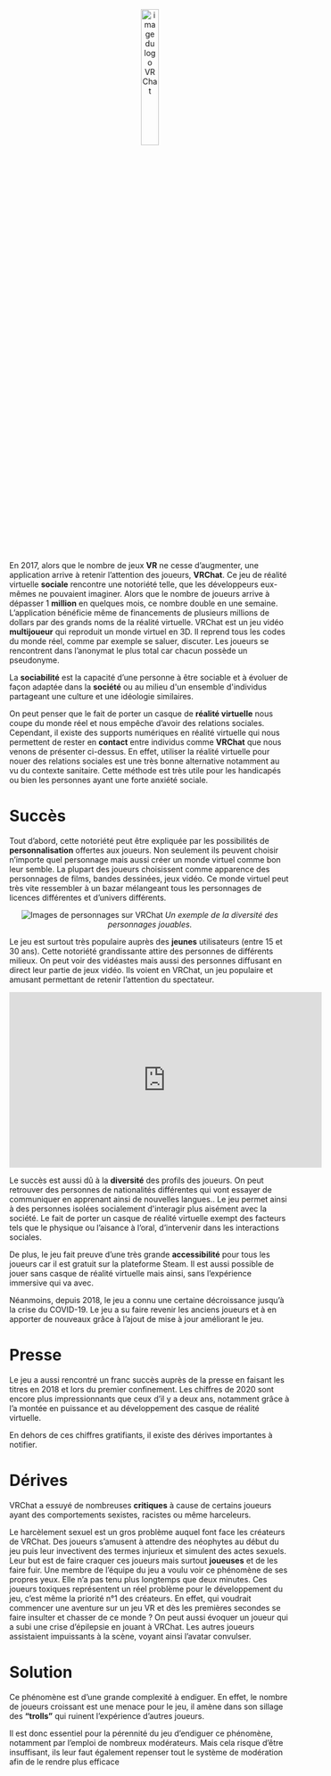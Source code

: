 <center><img src="https://i.jiveoff.fr/K8PGj.latest" style="width: 25%;" alt="image du logo VRChat" title="Logo VRChat"></center>

En 2017, alors que le nombre de jeux **VR** ne cesse d’augmenter, une application arrive à retenir l’attention des joueurs, **VRChat**. Ce jeu de réalité virtuelle **sociale** rencontre une notoriété telle, que les développeurs eux-mêmes ne pouvaient imaginer. Alors que le nombre de joueurs arrive à dépasser 1 **million** en quelques mois, ce nombre double en une semaine. L’application bénéficie même de financements de plusieurs millions de dollars par des grands noms de la réalité virtuelle. VRChat est un jeu vidéo **multijoueur** qui reproduit un monde virtuel en 3D. Il reprend tous les codes du monde réel, comme par exemple se saluer, discuter. Les joueurs se rencontrent dans l’anonymat le plus total car chacun possède un pseudonyme.

  La **sociabilité** est la capacité d’une personne à être sociable et à évoluer de façon adaptée dans la **société** ou au milieu d'un ensemble d'individus partageant une culture et une idéologie similaires.

On peut penser que le fait de porter un casque de **réalité virtuelle** nous coupe du monde réel et nous empêche d’avoir des relations sociales. Cependant, il existe des supports numériques en réalité virtuelle qui nous permettent de rester en **contact** entre individus comme **VRChat** que nous venons de présenter ci-dessus. En effet, utiliser la réalité virtuelle pour nouer des relations sociales est une très bonne alternative notamment au vu du contexte sanitaire. Cette méthode est très utile pour les handicapés ou bien les personnes ayant une forte anxiété sociale.


# Succès

Tout d’abord, cette notoriété peut être expliquée par les possibilités de **personnalisation** offertes aux joueurs. Non seulement ils peuvent choisir n’importe quel personnage mais aussi créer un monde virtuel comme bon leur semble. La plupart des joueurs choisissent comme apparence des personnages de films, bandes dessinées, jeux vidéo. Ce monde virtuel peut très vite ressembler à un bazar mélangeant tous les personnages de licences différentes et d’univers différents.

<center>
  <img src="https://cdn.vox-cdn.com/thumbor/mNM6qpck8xSfkukUMIsZm0yh2gU=/0x0:1200x649/1200x800/filters:focal(482x306:674x498)/cdn.vox-cdn.com/uploads/chorus_image/image/58075661/vr_chat.0.png" width: 400px; alt="Images de personnages sur VRChat" title="Différents personnages sur VRChat">
    <i>Un exemple de la diversité des personnages jouables.</i>
</center>

Le jeu est surtout très populaire auprès des **jeunes** utilisateurs (entre 15 et 30 ans). Cette notoriété grandissante attire des personnes de différents milieux. On peut voir des vidéastes mais aussi des personnes diffusant en direct leur partie de jeux vidéo. Ils voient en VRChat, un jeu populaire et amusant permettant de retenir l’attention du spectateur. 

<center><iframe width="560" height="315" src="https://www.youtube.com/embed/ZlG2bN9A01o" frameborder="0" allow="accelerometer; autoplay; clipboard-write; encrypted-media; gyroscope; picture-in-picture" allowfullscreen></iframe></center>

Le succès est aussi dû à la **diversité** des profils des joueurs. On peut retrouver des personnes de nationalités différentes qui vont essayer de communiquer en apprenant ainsi de nouvelles langues.. Le jeu permet ainsi à des personnes isolées socialement d'interagir plus aisément avec la société. Le fait de porter un casque de réalité virtuelle exempt des facteurs tels que le physique ou l’aisance à l’oral, d’intervenir dans les interactions sociales.

De plus, le jeu fait preuve d’une très grande **accessibilité** pour tous les joueurs car il est gratuit sur la plateforme Steam. Il est aussi possible de jouer sans casque de réalité virtuelle mais ainsi, sans l’expérience immersive qui va avec.

Néanmoins, depuis 2018, le jeu a connu une certaine décroissance jusqu’à la crise du COVID-19. Le jeu a su faire revenir les anciens joueurs et à en apporter de nouveaux grâce à l’ajout de mise à jour améliorant le jeu.

  

# Presse

  

Le jeu a aussi rencontré un franc succès auprès de la presse en faisant les titres en 2018 et lors du premier confinement. Les chiffres de 2020 sont encore plus impressionnants que ceux d’il y a deux ans, notamment grâce à l’a montée en puissance et au développement des casque de réalité virtuelle.

En dehors de ces chiffres gratifiants, il existe des dérives importantes à notifier.

  
# Dérives


VRChat a essuyé de nombreuses **critiques** à cause de certains joueurs ayant des comportements sexistes, racistes ou même harceleurs.

Le harcèlement sexuel est un gros problème auquel font face les créateurs de VRChat. Des joueurs s’amusent à attendre des néophytes au début du jeu puis leur invectivent des termes injurieux et simulent des actes sexuels. Leur but est de faire craquer ces joueurs mais surtout **joueuses** et de les faire fuir. Une membre de l’équipe du jeu a voulu voir ce phénomène de ses propres yeux. Elle n’a pas tenu plus longtemps que deux minutes. Ces joueurs toxiques représentent un réel problème pour le développement du jeu, c’est même la priorité n°1 des créateurs. En effet, qui voudrait commencer une aventure sur un jeu VR et dès les premières secondes se faire insulter et chasser de ce monde ? On peut aussi évoquer un joueur qui a subi une crise d’épilepsie en jouant à VRChat. Les autres joueurs assistaient impuissants à la scène, voyant ainsi l’avatar convulser.

  
# Solution

Ce phénomène est d’une grande complexité à endiguer. En effet, le nombre de joueurs croissant est une menace pour le jeu, il amène dans son sillage des **“trolls”** qui ruinent l’expérience d’autres joueurs.

Il est donc essentiel pour la pérennité du jeu d’endiguer ce phénomène, notamment par l’emploi de nombreux modérateurs. Mais cela risque d’être insuffisant, ils leur faut également repenser tout le système de modération afin de le rendre plus efficace
